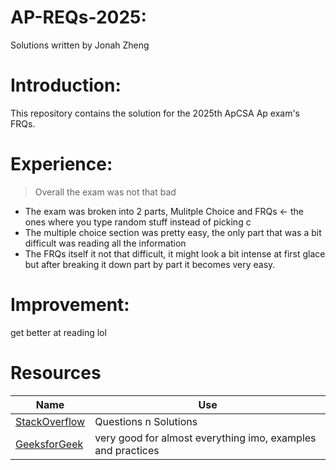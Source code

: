 # AP-REQs-2025:
Solutions written by Jonah Zheng

# Introduction:
This repository contains the solution for the 2025th ApCSA Ap exam's FRQs.

# Experience:
> Overall the exam was not that bad
- The exam was broken into 2 parts, Mulitple Choice and FRQs <- the ones where you type random stuff instead of picking c
- The multiple choice section was pretty easy, the only part that was a bit difficult was reading all the information
- The FRQs itself it not that difficult, it might look a bit intense at first glace but after breaking it down part by part it becomes very easy.

# Improvement:
get better at reading lol

# Resources
| Name | Use |
| ----------- | ----------- |
| [StackOverflow](https://stackoverflow.com/questions) | Questions n Solutions |
| [GeeksforGeek](https://www.geeksforgeeks.org/) | very good for almost everything imo, examples and practices |
